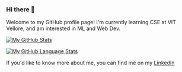 ### Hi there 👋
Welcome to my GitHub profile page! I'm currently learning CSE at VIT Vellore, and am interested in ML and Web Dev.

[![My GitHub Stats](https://github-readme-stats.vercel.app/api/?username=shashank-suresh&count_private=true&theme=merko&showicons=true)]()

[![My GitHub Language Stats](https://github-readme-stats.vercel.app/api/top-langs/?username=shashank-suresh&langs_count=5&theme=merko)]()



If you'd like to know more about me, you can find me on my 
[LinkedIn](https://www.linkedin.com/in/shashanksuresh3/)
